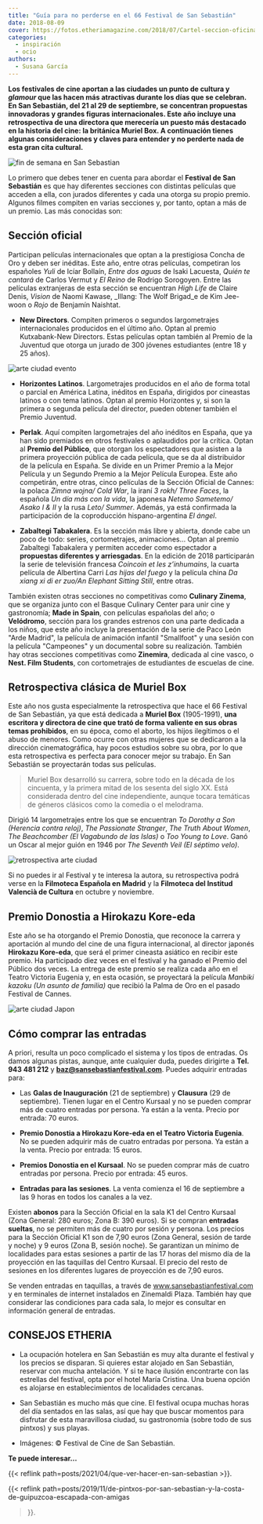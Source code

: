 ```yaml
---
title: "Guía para no perderse en el 66 Festival de San Sebastián"
date: 2018-08-09
cover: https://fotos.etheriamagazine.com/2018/07/Cartel-seccion-oficinal-festival-cine-San-Sebastian.jpg
categories: 
  - inspiración
  - ocio
authors: 
  - Susana García
---
```


**Los festivales de cine aportan a las ciudades un punto de cultura y _glamour_ que las 
hacen más atractivas durante los días que se celebran. En San Sebastián, del 21 al 29 de 
septiembre, se concentran propuestas innovadoras y grandes figuras internacionales. Este 
año incluye una retrospectiva de una directora que merecería un puesto más destacado en 
la historia del cine: la británica Muriel Box. A continuación tienes algunas 
consideraciones y claves para entender y no perderte nada de esta gran cita cultural.** 

![fin de semana en San Sebastian](https://fotos.etheriamagazine.com/2018/07/san-sebastian-playa-concha.jpg "Playa de la Concha de San Sebastián.")

Lo primero que debes tener en cuenta para abordar el **Festival de San Sebastián** es 
que hay diferentes secciones con distintas películas que acceden a ella, con jurados 
diferentes y cada una otorga su propio premio. Algunos filmes compiten en varias 
secciones y, por tanto, optan a más de un premio. Las más conocidas son: 

## Sección oficial

Participan películas internacionales que optan a la prestigiosa Concha de Oro y deben 
ser inéditas. Este año, entre otras películas, competiran los españoles _Yuli_ de Icíar 
Bollaín, _Entre dos aguas_ de Isaki Lacuesta, _Quién te cantará_ de Carlos Vermut y _El 
Reino_ de Rodrigo Sorogoyen. Entre las películas extranjeras de esta sección se 
encuentran _High Life_ de Claire Denis, _Vision_ de Naomi Kawase, _Illang: The Wolf 
Brigad_e de Kim Jee-woon o _Rojo_ de Benjamín Naishtat. 

- **New Directors**. Compiten primeros o segundos largometrajes internacionales 
producidos en el último año. Optan al premio Kutxabank-New Directors. Estas películas 
optan también al Premio de la Juventud que otorga un jurado de 300 jóvenes estudiantes 
(entre 18 y 25 años). 

![arte ciudad evento](https://fotos.etheriamagazine.com/2018/07/Cartel-New-Directors-festival-cine-san-sebastian.jpg)

- **Horizontes Latinos**. Largometrajes producidos en el año de forma total o parcial en 
América Latina, inéditos en España, dirigidos por cineastas latinos o con tema latinos. 
Optan al premio Horizontes y, si son la primera o segunda película del director, pueden 
obtener también el Premio Juventud. 

- **Perlak**. Aquí compiten largometrajes del año inéditos en España, que ya han sido 
premiados en otros festivales o aplaudidos por la crítica. Optan al **Premio del 
Público**, que otorgan los espectadores que asisten a la primera proyección pública de 
cada película, que se da al distribuidor de la película en España. Se divide en un 
Primer Premio a la Mejor Película y un Segundo Premio a la Mejor Película Europea. Este 
año competirán, entre otras, cinco películas de la Sección Oficial de Cannes: la polaca 
_Zimna wojna/ Cold War_, la iraní _3 rokh/ Three Faces_, la española _Un día más con la 
vida_, la japonesa _Netemo Sametemo/ Asako I & II_ y la rusa _Leto/ Summer_. Además, ya 
está confirmada la participación de la coproducción hispano-argentina _El ángel_. 

- **Zabaltegi Tabakalera**. Es la sección más libre y abierta, donde cabe un poco de 
todo: series, cortometrajes, animaciones… Optan al premio Zabaltegi Tabakalera y 
permiten acceder como espectador a **propuestas diferentes y arriesgadas**. En la 
edición de 2018 participarán la serie de televisión francesa _Coincoin et les 
z’inhumains_, la cuarta película de Albertina Carri _Las hijas del fuego_ y la película 
china _Da xiang xi di er zuo/An Elephant Sitting Still_, entre otras. 

También existen otras secciones no competitivas como **Culinary Zinema**, que se 
organiza junto con el Basque Culinary Center para unir cine y gastronomía; **Made in 
Spain**, con películas españolas del año; o **Velódromo**, sección para los grandes 
estrenos con una parte dedicada a los niños, que este año incluye la presentación de la 
serie de Paco León "Arde Madrid", la película de animación infantil "Smallfoot" y una 
sesión con la película "Campeones" y un documental sobre su realización. También hay 
otras secciones competitivas como **Zinemira**, dedicada al cine vasco, o **Nest. Film 
Students**, con cortometrajes de estudiantes de escuelas de cine. 

## Retrospectiva clásica de Muriel Box

Este año nos gusta especialmente la retrospectiva que hace el 66 Festival de San 
Sebastián, ya que está dedicada a **Muriel Box** (1905-1991), **una escritora y 
directora de cine que trató de forma valiente en sus obras temas prohibidos**, en su 
época, como el aborto, los hijos ilegítimos o el abuso de menores. Como ocurre con otras 
mujeres que se dedicaron a la dirección cinematográfica, hay pocos estudios sobre su 
obra, por lo que esta retrospectiva es perfecta para conocer mejor su trabajo. En San 
Sebastián se proyectarán todas sus películas. 

> Muriel Box desarrolló su carrera, sobre todo en la década de los cincuenta, y la primera 
> mitad de los sesenta del siglo XX. Está considerada dentro del cine independiente, 
> aunque tocara temáticas de géneros clásicos como la comedia o el melodrama. 

Dirigió 14 largometrajes entre los que se encuentran _To Dorothy a Son (Herencia contra 
reloj)_, _The Passionate Stranger_, _The Truth About Women_, _The Beachcomber (El 
Vagabundo de las Islas)_ o _Too Young to Love_. Ganó un Oscar al mejor guión en 1946 por 
_The Seventh Veil (El séptimo velo)_. 

![retrospectiva arte ciudad](https://fotos.etheriamagazine.com/2018/07/Festival-cine-san-sebastian-Muriel-Box.jpg "Muriel Box (1905-1991), escritora y directora de cine.")

Si no puedes ir al Festival y te interesa la autora, su retrospectiva podrá verse en la 
**Filmoteca Española en Madrid** y la **Filmoteca del Institud Valencià de Cultura** en 
octubre y noviembre. 

## Premio Donostia a Hirokazu Kore-eda

Este año se ha otorgando el Premio Donostia, que reconoce la carrera y aportación al 
mundo del cine de una figura internacional, al director japonés **Hirokazu Kore-eda**, 
que será el primer cineasta asiático en recibir este premio. Ha participado diez veces 
en el festival y ha ganado el Premio del Público dos veces. La entrega de este premio se 
realiza cada año en el Teatro Victoria Eugenia y, en esta ocasión, se proyectará la 
película _Manbiki kazoku (Un asunto de familia)_ que recibió la Palma de Oro en el 
pasado Festival de Cannes. 

![arte ciudad Japon](https://fotos.etheriamagazine.com/2018/07/festival-cine-san-sebatian-premio-Donosti-Hirokazu-Kore-Eda.jpg "Hirokazu Kore-eda, Premio Donostia.")

## Cómo comprar las entradas

A priori, resulta un poco complicado el sistema y los tipos de entradas. Os damos 
algunas pistas, aunque, ante cualquier duda, puedes dirigirte a **Tel. 943 481 212** y 
**baz@sansebastianfestival.com**. Puedes adquirir entradas para: 

- Las **Galas de Inauguración** (21 de septiembre) y **Clausura** (29 de septiembre). 
Tienen lugar en el Centro Kursaal y no se pueden comprar más de cuatro entradas por 
persona. Ya están a la venta. Precio por entrada: 70 euros. 

- **Premio Donostia a Hirokazu Kore-eda en el Teatro Victoria Eugenia**. No se pueden 
adquirir más de cuatro entradas por persona. Ya están a la venta. Precio por entrada: 15 
euros. 

- **Premios Donostia en el Kursaal**. No se pueden comprar más de cuatro entradas por 
persona. Precio por entrada: 45 euros. 

- **Entradas para las sesiones**. La venta comienza el 16 de septiembre a las 9 horas en 
todos los canales a la vez. 

Existen **abonos** para la Sección Oficial en la sala K1 del Centro Kursaal (Zona 
General: 280 euros; Zona B: 390 euros). Si se compran **entradas sueltas**, no se 
permiten más de cuatro por sesión y persona. Los precios para la Sección Oficial K1 son 
de 7,90 euros (Zona General, sesión de tarde y noche) y 9 euros (Zona B, sesión noche). 
Se garantizan un mínimo de localidades para estas sesiones a partir de las 17 horas del 
mismo día de la proyección en las taquillas del Centro Kursaal. El precio del resto de 
sesiones en los diferentes lugares de proyección es de 7,90 euros. 

Se venden entradas en taquillas, a través de www.sansebastianfestival.com y en 
terminales de internet instalados en Zinemaldi Plaza. También hay que considerar las 
condiciones para cada sala, lo mejor es consultar en información general de entradas. 

## CONSEJOS ETHERIA

- La ocupación hotelera en San Sebastián es muy alta durante el festival y los precios 
se disparan. Si quieres estar alojado en San Sebastián, reservar con mucha antelación. Y 
si te hace ilusión encontrarte con las estrellas del festival, opta por el hotel María 
Cristina. Una buena opción es alojarse en establecimientos de localidades cercanas. 

- San Sebastián es mucho más que cine. El festival ocupa muchas horas del día sentados 
en las salas, así que hay que buscar momentos para disfrutar de esta maravillosa ciudad, 
su gastronomía (sobre todo de sus pintxos) y sus playas. 

- Imágenes: © Festival de Cine de San Sebastián. 

**Te puede interesar...** 

{{< reflink path=posts/2021/04/que-ver-hacer-en-san-sebastian >}}. 

{{< reflink 
path=posts/2019/11/de-pintxos-por-san-sebastian-y-la-costa-de-guipuzcoa-escapada-con-amigas 
>}}.
